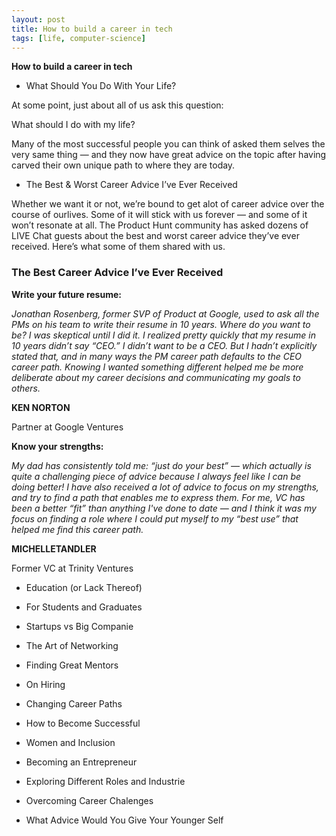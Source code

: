 ```yaml
---
layout: post
title: How to build a career in tech
tags: [life, computer-science]
---
```


**How to build a career in tech**

- What Should You Do With Your Life?

At some point, just about all of us ask this question:

What should I do with my life?

Many of the most successful people you can think of asked them selves the very same thing — and they now have great advice on the topic after having carved their own unique path to where they are today.

- The Best & Worst Career Advice I’ve Ever Received

Whether we want it or not, we’re bound to get alot of career advice over the course of ourlives. Some of it will stick with us forever — and some of it won’t resonate at all. The Product Hunt community has asked dozens of LIVE Chat guests about the best and worst career advice they’ve ever received. Here’s what some of them shared with us.

### The Best Career Advice I’ve Ever Received

**Write your future resume:**

_Jonathan Rosenberg, former SVP of Product at Google, used to ask all the PMs on his team to write their resume in 10 years. Where do you want to be? I was skeptical until I did it. I realized pretty quickly that my
resume in 10 years didn’t say “CEO.” I didn’t want to be a CEO. But I hadn’t explicitly stated that, and in
many ways the PM career path defaults to the CEO career path. Knowing I wanted something different helped me be more deliberate about my career decisions and communicating my goals to others._

**KEN NORTON**

Partner at Google Ventures

**Know your strengths:**

_My dad has consistently told me: “just do your best” — which actually is quite a challenging piece of advice because I always feel like I can be doing better! I have also received a lot of advice to focus on my strengths, and try to find a path that enables me to express them. For me, VC has been a better “fit” than
anything I've done to date — and I think it was my focus on finding a role where I could put myself to my “best
use” that helped me find this career path._

**MICHELLETANDLER**

Former VC at Trinity Ventures

- Education (or Lack Thereof)

- For Students and Graduates

- Startups vs Big Companie

- The Art of Networking

- Finding Great Mentors

- On Hiring

- Changing Career Paths

- How to Become Successful

- Women and Inclusion

- Becoming an Entrepreneur

- Exploring Different Roles and Industrie

- Overcoming Career Chalenges

- What Advice Would You Give Your Younger Self
